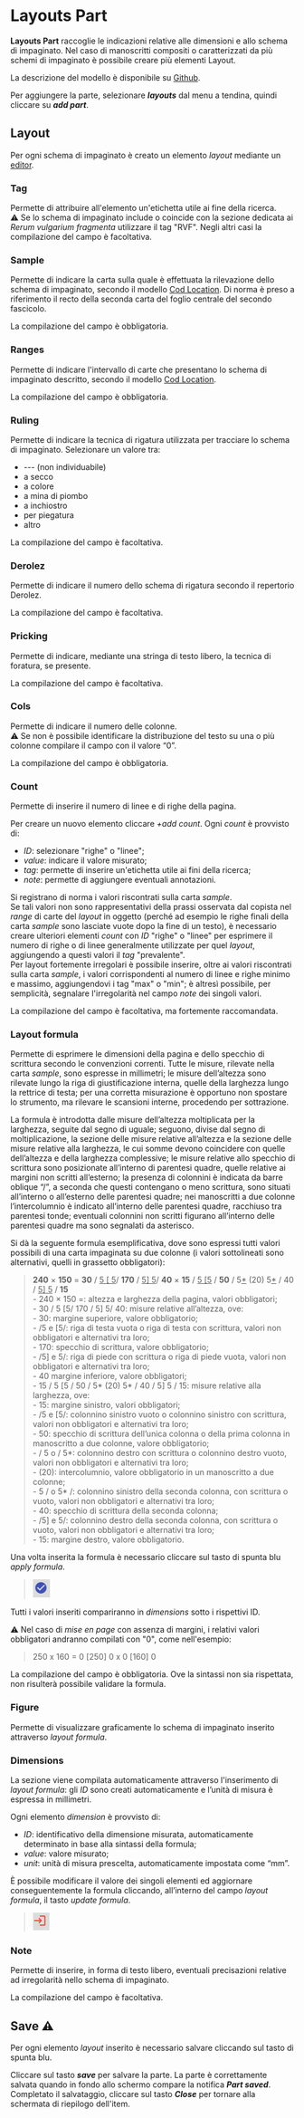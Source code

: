 # Layouts Part

**Layouts Part** raccoglie le indicazioni relative alle dimensioni e allo schema di impaginato. Nel caso di manoscritti compositi o caratterizzati da più schemi di impaginato è possibile creare più elementi Layout.

La descrizione del modello è disponibile su [Github](https://github.com/vedph/cadmus-codicology#codlayoutspart).

Per aggiungere la parte, selezionare **_layouts_** dal menu a tendina, quindi cliccare su **_add part_**.  

## Layout
Per ogni schema di impaginato è creato un elemento _layout_ mediante un [editor](Editor_Brick.md).

### Tag
Permette di attribuire all'elemento un'etichetta utile ai fine della ricerca.  
⚠️ Se lo schema di impaginato include o coincide con la sezione dedicata ai _Rerum vulgarium fragmenta_ utilizzare il tag "RVF". Negli altri casi la compilazione del campo è facoltativa.

### Sample
Permette di indicare la carta sulla quale è effettuata la rilevazione dello schema di impaginato, secondo il modello [Cod Location](Cod_Location_Brick.md). Di norma è preso a riferimento il recto della seconda carta del foglio centrale del secondo fascicolo.

La compilazione del campo è obbligatoria.

### Ranges
Permette di indicare l'intervallo di carte che presentano lo schema di impaginato descritto, secondo il modello [Cod Location](Cod_Location_Brick.md).

La compilazione del campo è obbligatoria.

### Ruling
Permette di indicare la tecnica di rigatura utilizzata per tracciare lo schema di impaginato. Selezionare un valore tra:
* --- (non individuabile)
* a secco
* a colore
* a mina di piombo
* a inchiostro
* per piegatura
* altro

La compilazione del campo è facoltativa.

### Derolez
Permette di indicare il numero dello schema di rigatura secondo il repertorio Derolez.

La compilazione del campo è facoltativa.

### Pricking
Permette di indicare, mediante una stringa di testo libero, la tecnica di foratura, se presente.

La compilazione del campo è facoltativa.

### Cols
Permette di indicare il numero delle colonne.  
⚠️ Se non è possibile identificare la distribuzione del testo su una o più colonne compilare il campo con il valore “0”.  

La compilazione del campo è obbligatoria.

### Count
Permette di inserire il numero di linee e di righe della pagina. 

Per creare un nuovo elemento cliccare _+add count_. Ogni _count_ è provvisto di: 
* _ID_: selezionare "righe" o "linee";
* _value_: indicare il valore misurato; 
* _tag_: permette di inserire un'etichetta utile ai fini della ricerca;
* _note_: permette di aggiungere eventuali annotazioni.  


Si registrano di norma i valori riscontrati sulla carta _sample_.  
Se tali valori non sono rappresentativi della prassi osservata dal copista nel _range_ di carte del _layout_ in oggetto (perché ad esempio le righe finali della carta _sample_ sono lasciate vuote dopo la fine di un testo), è necessario creare ulteriori elementi _count_ con _ID_ "righe" o "linee" per esprimere il numero di righe o di linee generalmente utilizzate per quel _layout_, aggiungendo a questi valori il _tag_ "prevalente".  
Per layout fortemente irregolari è possibile inserire, oltre ai valori riscontrati sulla carta _sample_, i valori corrispondenti al numero di linee e righe minimo e massimo, aggiungendovi i tag "max" o "min"; è altresì possibile, per semplicità, segnalare l'irregolarità nel campo _note_ dei singoli valori.  

La compilazione del campo è facoltativa, ma fortemente raccomandata.

### Layout formula
Permette di esprimere le dimensioni della pagina e dello specchio di scrittura secondo le convenzioni correnti. Tutte le misure, rilevate nella carta _sample_, sono espresse in millimetri; le misure dell’altezza sono rilevate lungo la riga di giustificazione interna, quelle della larghezza lungo la rettrice di testa; per una corretta misurazione è opportuno non spostare lo strumento, ma rilevare le scansioni interne, procedendo per sottrazione.

La formula è introdotta dalle misure dell’altezza moltiplicata per la larghezza, seguite dal segno di uguale; seguono, divise dal segno di moltiplicazione, la sezione delle misure relative all’altezza e la sezione delle misure relative alla larghezza, le cui somme devono coincidere con quelle dell’altezza e della larghezza complessive; le misure relative allo specchio di scrittura sono posizionate all’interno di parentesi quadre, quelle relative ai margini non scritti all’esterno; la presenza di colonnini è indicata da barre oblique “/”, a seconda che questi contengano o meno scrittura, sono situati all’interno o all’esterno delle parentesi quadre; nei manoscritti a due colonne l’intercolumnio è indicato all’interno delle parentesi quadre, racchiuso tra parentesi tonde; eventuali colonnini non scritti figurano all’interno delle parentesi quadre ma sono segnalati da asterisco.

Si dà la seguente formula esemplificativa, dove sono espressi tutti valori possibili di una carta impaginata su due colonne (i valori sottolineati sono alternativi, quelli in grassetto obbligatori):

> **240** × **150** = **30** / <ins>5 [ 5</ins>/ **170** / <ins>5] 5</ins>/ **40** × **15** / <ins>5 [5</ins> / **50** / 5<ins>\*</ins> (20) 5<ins>\*</ins> / 40 / <ins>5] 5</ins> / **15**  
>     - 240 × 150 =: altezza e larghezza della pagina, valori obbligatori;  
>      - 30 / 5 \[5/ 170 / 5] 5/ 40: misure relative all’altezza, ove:  
>              - 30: margine superiore, valore obbligatorio;   
>              - /5 e \[5/: riga di testa vuota o riga di testa con scrittura, valori non obbligatori e alternativi tra loro;   
>              - 170: specchio di scrittura, valore obbligatorio;   
>              - /5] e 5/: riga di piede con scrittura o riga di piede vuota, valori non obbligatori e alternativi tra loro;   
>              - 40 margine inferiore, valore obbligatori;  
>       - 15 / 5 \[5 / 50 / 5* (20) 5* / 40 / 5] 5 / 15: misure relative alla larghezza, ove:   
>              - 15: margine sinistro, valori obbligatori;   
>              - /5 e \[5/: colonnino sinistro vuoto o colonnino sinistro con scrittura, valori non obbligatori e alternativi tra loro;   
>              - 50: specchio di scrittura dell’unica colonna o della prima colonna in manoscritto a due colonne, valore obbligatorio;   
>              - / 5 o / 5*: colonnino destro con scrittura o colonnino destro vuoto, valori non obbligatori e alternativi tra loro;   
>              - (20): intercolumnio, valore obbligatorio in un manoscritto a due colonne;   
>              - 5 / o 5* /: colonnino sinistro della seconda colonna, con scrittura o vuoto, valori non obbligatori e alternativi tra loro;   
>              - 40: specchio di scrittura della seconda colonna;   
>              - /5] e 5/: colonnino destro della seconda colonna, con scrittura o vuoto, valori non obbligatori e alternativi tra loro;   
>              - 15: margine destro, valore obbligatorio.


Una volta inserita la formula è necessario cliccare sul tasto di spunta blu _apply formula_. 
> ![](https://github.com/petrarchsitinera/linee-guida/blob/1a94390ee30ce0a5b737f4b1fd4dabbf453c4c06/docs/assets/images/layout_applyfor.png?raw=true)   

Tutti i valori inseriti compariranno in _dimensions_ sotto i rispettivi ID.

⚠️ Nel caso di _mise en page_ con assenza di margini, i relativi valori obbligatori andranno compilati con "0", come nell'esempio:
> 250 x 160 = 0 [250] 0 x 0 [160] 0  

La compilazione del campo è obbligatoria. Ove la sintassi non sia rispettata, non risulterà possibile validare la formula.

### Figure
Permette di visualizzare graficamente lo schema di impaginato inserito attraverso _layout formula_.

### Dimensions 
La sezione viene compilata automaticamente attraverso l'inserimento di _layout formula_: gli _ID_ sono creati automaticamente e l’unità di misura è espressa in millimetri. 

Ogni elemento _dimension_ è provvisto di: 
* _ID_: identificativo della dimensione misurata, automaticamente determinato in base alla sintassi della formula; 
* _value_: valore misurato; 
* _unit_: unità di misura prescelta, automaticamente impostata come “mm”. 

È possibile modificare il valore dei singoli elementi ed aggiornare conseguentemente la formula cliccando, all’interno del campo _layout formula_, il tasto _update formula_.  
> ![](https://github.com/petrarchsitinera/linee-guida/blob/1a94390ee30ce0a5b737f4b1fd4dabbf453c4c06/docs/assets/images/layout_updatefor.png?raw=true)


### Note
Permette di inserire, in forma di testo libero, eventuali precisazioni relative ad irregolarità nello schema di impaginato.

La compilazione del campo è facoltativa.

## Save ⚠️ 

Per ogni elemento _layout_ inserito è necessario salvare cliccando sul tasto di spunta blu.

Cliccare sul tasto **_save_** per salvare la parte.
La parte è correttamente salvata quando in fondo allo schermo compare la notifica **_Part saved_**.  
Completato il salvataggio, cliccare sul tasto **_Close_** per tornare alla schermata di riepilogo dell'item.
